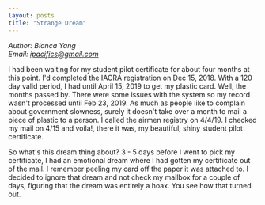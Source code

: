 ```yaml
---
layout: posts
title: "Strange Dream"
---
```

*Author: Bianca Yang*<br>
*Email: <a href="mailto:ipacifics@gmail.com?subject=Hello from the XDRT Blog">ipacifics@gmail.com</a>*<br>

I had been waiting for my student pilot certificate for about four months at this point.
I'd completed the IACRA registration on Dec 15, 2018. With a 120 day valid
period, I had until April 15, 2019 to get my plastic card. Well, the months
passed by. There were some issues with the system so my record wasn't
processed until Feb 23, 2019. As much as people like to complain about
government slowness, surely it doesn't take over a month to mail a piece of
plastic to a person. I called the airmen registry on 4/4/19. I checked my mail
on 4/15 and voila!, there it was, my beautiful, shiny student pilot
certificate.

So what's this dream thing about? 3 - 5 days before I went to pick my
certificate, I had an emotional dream where I had gotten my certificate out of
the mail. I remember peeling my card off the paper it was attached to. I
decided to ignore that dream and not check my mailbox for a couple of days,
figuring that the dream was entirely a hoax. You see how that turned out.
